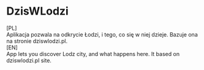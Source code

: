 # DzisWLodzi
[PL]<br>
Aplikacja pozwala na odkrycie Łodzi, i tego, co się w niej dzieje. Bazuje ona na stronie dziswlodzi.pl.<br>
[EN]<br>
App lets you discover Lodz city, and what happens here. It based on dziswlodzi.pl site.
